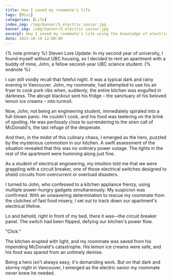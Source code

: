 ```yaml
---
title: How I saved my roommate's life
tags: [Misc]
categories: [Life]
index_img: /img/banner/5_electric savior.jpg
banner_img: /img/banner/5_electric savior.jpg
excerpt: How I saved my roommate's life using the knowledge of electricity
date: 2023-10-10 12:00:00
---
```


{% note primary %}
Steven Lore Update: In my second year of university, I found myself without UBC housing, so I decided to rent an apartment with a buddy of mine, John, a fellow second-year UBC science student.
{% endnote %}

I can still vividly recall that fateful night. It was a typical dark and rainy evening in Vancouver. John, my roommate, had attempted to use his air fryer to cook pork ribs when, suddenly, the entire kitchen was engulfed in darkness. The abrupt blackout sent his fridge – the sanctuary of his beloved lemon ice creams – into turmoil.

Now, John, not being an engineering student, immediately spiraled into a full-blown panic. He couldn't cook, and his food was teetering on the brink of spoiling. He was perilously close to surrendering to the siren call of McDonald's, the last refuge of the desperate.

And then, in the midst of this culinary chaos, I emerged as the hero, puzzled by the mysterious commotion in our kitchen. A swift assessment of the situation revealed that this was no ordinary power outage. The lights in the rest of the apartment were humming along just fine.

As a student of electrical engineering, my intuition told me that we were grappling with a circuit breaker, one of those electrical switches designed to shield circuits from overcurrent or overload disasters.

I turned to John, who confessed to a kitchen appliance frenzy, using multiple power-hungry gadgets simultaneously. My suspicion was confirmed. With an unwavering determination to rescue my roommate from the clutches of fast food misery, I set out to track down our apartment's electrical lifeline.

Lo and behold, right in front of my bed, there it was—the circuit breaker panel. The switch had been flipped, defying our kitchen's power flow. 

"Click."

The kitchen erupted with light, and my roommate was saved from his impending McDonald's catastrophe. His lemon ice creams were safe, and his food was spared from an untimely demise.

Being a hero isn't always easy; it's demanding work. But on that dark and stormy night in Vancouver, I emerged as the electric savior my roommate never knew he needed.
